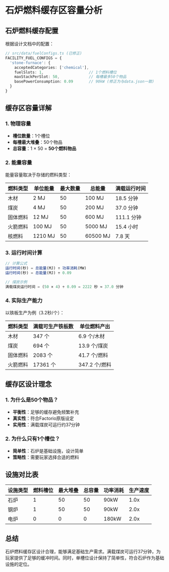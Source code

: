 # 石炉燃料缓存区容量分析

## 石炉燃料缓存配置

根据设计文档中的配置：

```typescript
// src/data/fuelConfigs.ts (已修正)
FACILITY_FUEL_CONFIGS = {
  'stone-furnace': {
    acceptedCategories: ['chemical'],
    fuelSlots: 1,                    // 1个燃料槽位
    maxStackPerSlot: 50,             // 每槽最多50个物品
    basePowerConsumption: 0.09       // 90kW (修正为与data.json一致)
  }
}
```

## 缓存区容量详解

### 1. 物理容量
- **槽位数量**：1个槽位
- **每槽最大堆叠**：50个物品
- **总容量**：1 × 50 = **50个燃料物品**

### 2. 能量容量
能量容量取决于存储的燃料类型：

| 燃料类型 | 单位能量 | 最大数量 | 总能量 | 满载运行时间 |
|---------|----------|----------|--------|--------------|
| 木材 | 2 MJ | 50 | 100 MJ | 18.5 分钟 |
| 煤炭 | 4 MJ | 50 | 200 MJ | 37.0 分钟 |
| 固体燃料 | 12 MJ | 50 | 600 MJ | 111.1 分钟 |
| 火箭燃料 | 100 MJ | 50 | 5000 MJ | 15.4 小时 |
| 核燃料 | 1210 MJ | 50 | 60500 MJ | 7.8 天 |

### 3. 运行时间计算

```typescript
// 计算公式
运行时间(秒) = 总能量(MJ) ÷ 功率消耗(MW)
运行时间(秒) = 总能量(MJ) ÷ 0.09

// 煤炭示例
满载煤炭运行时间 = (50 × 4) ÷ 0.09 = 2222 秒 ≈ 37.0 分钟
```

### 4. 实际生产能力

以铁板生产为例（3.2秒/个）：

| 燃料类型 | 满载可生产铁板数 | 单位燃料产出 |
|---------|----------------|--------------|
| 木材 | 347 个 | 6.9 个/木材 |
| 煤炭 | 694 个 | 13.9 个/煤炭 |
| 固体燃料 | 2083 个 | 41.7 个/燃料 |
| 火箭燃料 | 17361 个 | 347.2 个/燃料 |

## 缓存区设计理念

### 1. 为什么是50个物品？
- **平衡性**：足够的缓存避免频繁补充
- **真实性**：符合Factorio原版设定
- **实用性**：满载煤炭可运行约37分钟

### 2. 为什么只有1个槽位？
- **简单性**：石炉是基础设施，设计简单
- **策略性**：需要玩家选择合适的燃料

## 设施对比表

| 设施类型 | 燃料槽位 | 最大堆叠 | 总容量 | 功率消耗 | 生产速度 |
|---------|----------|----------|--------|----------|----------|
| 石炉 | 1 | 50 | 50 | 90kW | 1.0x |
| 钢炉 | 1 | 50 | 50 | 90kW | 2.0x |
| 电炉 | 0 | 0 | 0 | 180kW | 2.0x |

## 总结

石炉燃料缓存区设计合理，能够满足基础生产需求。满载煤炭可运行37分钟，为玩家提供了足够的缓冲时间。同时，单槽位设计保持了简单性，符合石炉作为基础设施的定位。